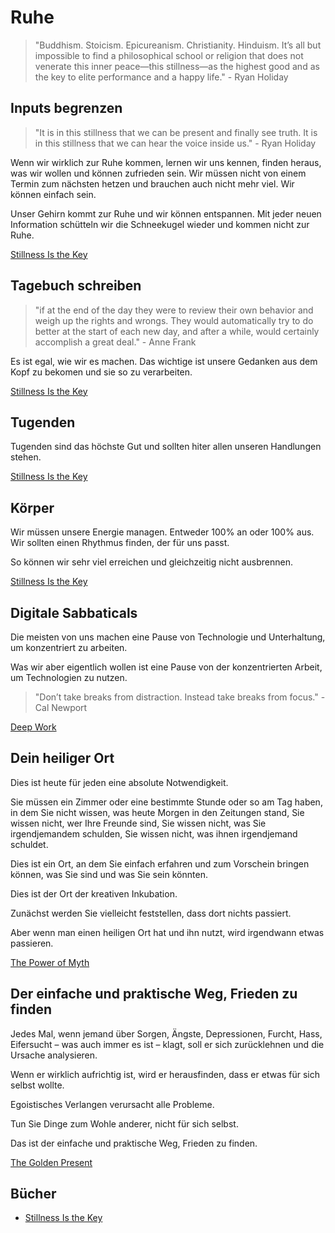 # Ruhe

> "Buddhism. Stoicism. Epicureanism. Christianity. Hinduism. It’s all but impossible to find a philosophical school or religion that does not venerate this inner peace—this stillness—as the highest good and as the key to elite performance and a happy life." - Ryan Holiday

## Inputs begrenzen

> "It is in this stillness that we can be present and finally see truth. It is in this stillness that we can hear the voice inside us." - Ryan Holiday

Wenn wir wirklich zur Ruhe kommen, lernen wir uns kennen, finden heraus, was wir wollen und können zufrieden sein. Wir müssen nicht von einem Termin zum nächsten hetzen und brauchen auch nicht mehr viel. Wir können einfach sein.

Unser Gehirn kommt zur Ruhe und wir können entspannen. Mit jeder neuen Information schütteln wir die Schneekugel wieder und kommen nicht zur Ruhe.

[Stillness Is the Key](https://www.goodreads.com/book/show/43582733-stillness-is-the-key)

## Tagebuch schreiben

> "if at the end of the day they were to review their own behavior and weigh up the rights and wrongs. They would automatically try to do better at the start of each new day, and after a while, would certainly accomplish a great deal." - Anne Frank

Es ist egal, wie wir es machen. Das wichtige ist unsere Gedanken aus dem Kopf zu bekomen und sie so zu verarbeiten.

[Stillness Is the Key](https://www.goodreads.com/book/show/43582733-stillness-is-the-key)

## Tugenden

Tugenden sind das höchste Gut und sollten hiter allen unseren Handlungen stehen.

[Stillness Is the Key](https://www.goodreads.com/book/show/43582733-stillness-is-the-key)

## Körper

Wir müssen unsere Energie managen. Entweder 100% an oder 100% aus. Wir sollten einen Rhythmus finden, der für uns passt.

So können wir sehr viel erreichen und gleichzeitig nicht ausbrennen.

[Stillness Is the Key](https://www.goodreads.com/book/show/43582733-stillness-is-the-key)

## Digitale Sabbaticals

Die meisten von uns machen eine Pause von Technologie und Unterhaltung, um konzentriert zu arbeiten.

Was wir aber eigentlich wollen ist eine Pause von der konzentrierten Arbeit, um Technologien zu nutzen.

> "Don’t take breaks from distraction. Instead take breaks from focus." - Cal Newport

[Deep Work](https://www.goodreads.com/book/show/25744928-deep-work)

## Dein heiliger Ort

Dies ist heute für jeden eine absolute Notwendigkeit. 

Sie müssen ein Zimmer oder eine bestimmte Stunde oder so am Tag haben, in dem Sie nicht wissen, was heute Morgen in den Zeitungen stand, Sie wissen nicht, wer Ihre Freunde sind, Sie wissen nicht, was Sie irgendjemandem schulden, Sie wissen nicht, was ihnen irgendjemand schuldet. 

Dies ist ein Ort, an dem Sie einfach erfahren und zum Vorschein bringen können, was Sie sind und was Sie sein könnten. 

Dies ist der Ort der kreativen Inkubation. 

Zunächst werden Sie vielleicht feststellen, dass dort nichts passiert. 

Aber wenn man einen heiligen Ort hat und ihn nutzt, wird irgendwann etwas passieren.

[The Power of Myth](https://www.goodreads.com/book/show/35519.The_Power_of_Myth)

## Der einfache und praktische Weg, Frieden zu finden

Jedes Mal, wenn jemand über Sorgen, Ängste, Depressionen, Furcht, Hass, Eifersucht – was auch immer es ist – klagt, soll er sich zurücklehnen und die Ursache analysieren. 

Wenn er wirklich aufrichtig ist, wird er herausfinden, dass er etwas für sich selbst wollte. 

Egoistisches Verlangen verursacht alle Probleme. 

Tun Sie Dinge zum Wohle anderer, nicht für sich selbst. 

Das ist der einfache und praktische Weg, Frieden zu finden.

[The Golden Present](https://www.goodreads.com/book/show/714611.The_Golden_Present)

## Bücher

- [Stillness Is the Key](https://www.goodreads.com/book/show/43582733-stillness-is-the-key)